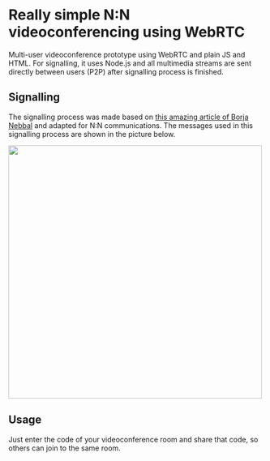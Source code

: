 # Really simple N:N videoconferencing using WebRTC

 Multi-user videoconference prototype using WebRTC and plain JS and HTML. For signalling, it uses Node.js and all multimedia streams are sent directly between users (P2P) after signalling process is finished.
 
## Signalling
 
The signalling process was made based on [this amazing article of Borja Nebbal](https://acidtango.com/thelemoncrunch/how-to-implement-a-video-conference-with-webrtc-and-node/) and adapted for N:N communications. The messages used in this signalling process are shown in the picture below.

<img src="https://i.imgur.com/2cKtNtO.png" align="center" width="500" height="auto">

## Usage

Just enter the code of your videoconference room and share that code, so others can join to the same room.
